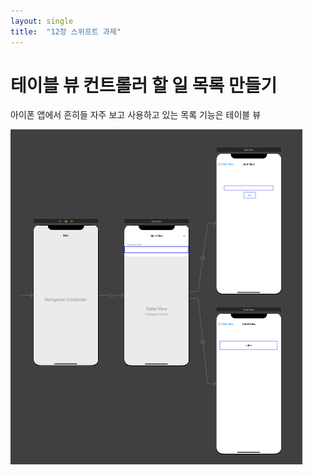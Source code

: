 ```yaml
---
layout: single
title:  "12장 스위프트 과제"
---
```


# 테이블 뷰 컨트롤러 할 일 목록 만들기

아이폰 앱에서 흔히들 자주 보고 사용하고 있는 목록 기능은 테이블 뷰

![table_layer](../images/2022-06-04-table/table_layer.png)

